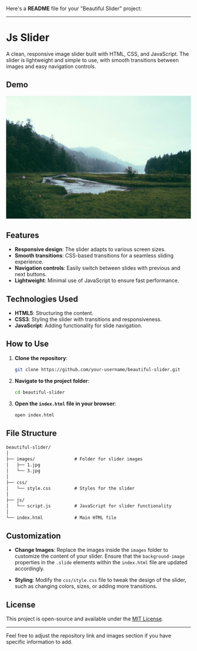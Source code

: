 Here's a **README** file for your "Beautiful Slider" project:

---

# Js Slider

A clean, responsive image slider built with HTML, CSS, and JavaScript. The slider is lightweight and simple to use, with smooth transitions between images and easy navigation controls.

## Demo

![Slider Demo](images/1.jpg)

## Features

- **Responsive design**: The slider adapts to various screen sizes.
- **Smooth transitions**: CSS-based transitions for a seamless sliding experience.
- **Navigation controls**: Easily switch between slides with previous and next buttons.
- **Lightweight**: Minimal use of JavaScript to ensure fast performance.

## Technologies Used

- **HTML5**: Structuring the content.
- **CSS3**: Styling the slider with transitions and responsiveness.
- **JavaScript**: Adding functionality for slide navigation.

## How to Use

1. **Clone the repository**:
   ```bash
   git clone https://github.com/your-username/beautiful-slider.git
   ```
   
2. **Navigate to the project folder**:
   ```bash
   cd beautiful-slider
   ```

3. **Open the `index.html` file in your browser**:
   ```bash
   open index.html
   ```

## File Structure

```
beautiful-slider/
│
├── images/               # Folder for slider images
│   ├── 1.jpg
│   └── 3.jpg
│
├── css/
│   └── style.css         # Styles for the slider
│
├── js/
│   └── script.js         # JavaScript for slider functionality
│
└── index.html            # Main HTML file
```

## Customization

- **Change Images**: Replace the images inside the `images` folder to customize the content of your slider. Ensure that the `background-image` properties in the `.slide` elements within the `index.html` file are updated accordingly.
  
- **Styling**: Modify the `css/style.css` file to tweak the design of the slider, such as changing colors, sizes, or adding more transitions.

## License

This project is open-source and available under the [MIT License](LICENSE).

---

Feel free to adjust the repository link and images section if you have specific information to add.
